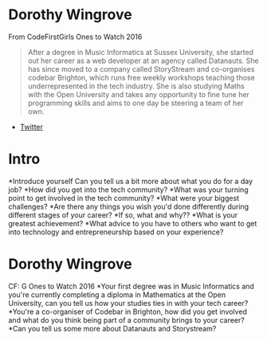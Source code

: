 # Dorothy Wingrove

From CodeFirstGirls Ones to Watch 2016
> After a degree in Music Informatics at Sussex University, she started out her career as a web developer at an agency called Datanauts. She has since moved to a company called StoryStream and co-organises codebar Brighton, which runs free weekly workshops teaching those underrepresented in the tech industry. She is also studying Maths with the Open University and takes any opportunity to fine tune her programming skills and aims to one day be steering a team of her own.

* [Twitter](https://twitter.com/notthepoint)


# Intro

*Introduce yourself Can you tell us a bit more about what you do for a day job?
*How did you get into the tech community? 
*What was your turning point to get involved in the tech community? 
*What were your biggest challenges? 
*Are there any things you wish you'd done differently during different stages of your career? 
*If so, what and why?? 
*What is your greatest achievement? 
*What advice to you have to others who want to get into technology and entrepreneurship based on your experience?

# Dorothy Wingrove

CF: G Ones to Watch 2016
*Your first degree was in Music Informatics and you're currently completing a diploma in Mathematics at the Open University, can you tell us how your studies ties in with your tech career?
*You're a co-organiser of Codebar in Brighton, how did you get involved and what do you think being part of a community brings to your career?
*Can you tell us some more about Datanauts and Storystream? 
